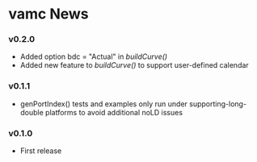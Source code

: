 # vamc News

### v0.2.0
- Added option bdc = "Actual" in _buildCurve()_
- Added new feature to _buildCurve()_ to support user-defined calendar

### v0.1.1
- genPortIndex() tests and examples only run under supporting-long-double platforms to avoid additional noLD issues

### v0.1.0
- First release